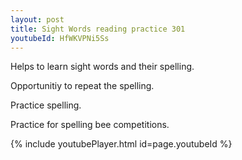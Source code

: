 ```yaml
---
layout: post
title: Sight Words reading practice 301
youtubeId: HfWKVPNi5Ss
---
```

 
 
Helps to learn sight words and their spelling.

Opportunitiy to repeat the spelling. 

Practice spelling. 
 
Practice for spelling bee competitions. 
 
{% include youtubePlayer.html id=page.youtubeId %}
 
 
